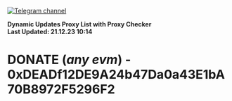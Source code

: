 [![Telegram channel](https://img.shields.io/endpoint?url=https://runkit.io/damiankrawczyk/telegram-badge/branches/master?url=https://t.me/n4z4v0d)](https://t.me/n4z4v0d) 

**Dynamic Updates Proxy List with Proxy Checker**  
**Last Updated: 21.12.23 10:14**

# DONATE (_any evm_) - 0xDEADf12DE9A24b47Da0a43E1bA70B8972F5296F2
